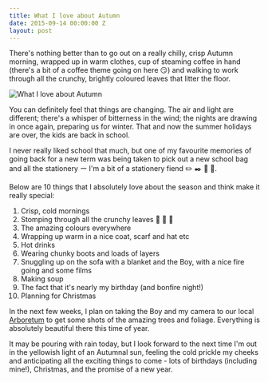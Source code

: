 ```yaml
---
title: What I love about Autumn
date: 2015-09-14 00:00:00 Z
layout: post
---
```


There's nothing better than to go out on a really chilly, crisp Autumn morning, wrapped up in warm clothes, cup of steaming coffee in hand (there's a bit of a coffee theme going on here :smirk:) and walking to work through all the crunchy, brightly coloured leaves that litter the floor.

<!--more-->

![What I love about Autumn](/uploads/IMG_2606.jpg)

You can definitely feel that things are changing. The air and light are different; there's a whisper of bitterness in the wind; the nights are drawing in once again, preparing us for winter. That and now the summer holidays are over, the kids are back in school.

I never really liked school that much, but one of my favourite memories of going back for a new term was being taken to pick out a new school bag and all the stationery ー I'm a bit of a stationery fiend :pencil2: :black_nib: :straight_ruler: :notebook:.

Below are 10 things that I absolutely love about the season and think make it really special:

1. Crisp, cold mornings
2. Stomping through all the crunchy leaves :maple_leaf: :fallen_leaf: :leaves:
3. The amazing colours everywhere
4. Wrapping up warm in a nice coat, scarf and hat etc
5. Hot drinks
6. Wearing chunky boots and loads of layers
7. Snuggling up on the sofa with a blanket and the Boy, with a nice fire going and some films
8. Making soup
9. The fact that it's nearly my birthday (and bonfire night!)
10. Planning for Christmas

In the next few weeks, I plan on taking the Boy and my camera to our local [Arboretum](http://www.forestry.gov.uk/westonbirt) to get some shots of the amazing trees and foliage. Everything is absolutely beautiful there this time of year.

It may be pouring with rain today, but I look forward to the next time I'm out in the yellowish light of an Autumnal sun, feeling the cold prickle my cheeks and anticipating all the exciting things to come - lots of birthdays (including mine!), Christmas, and the promise of a new year.

